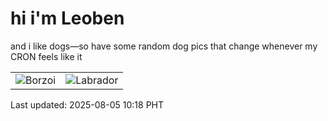 # hi i'm Leoben

and i like dogs—so have some random dog pics that change whenever my CRON feels like it

|  |  |
|--------|----------|
| ![Borzoi](https://random-dog-vercel.vercel.app/api/random-borzoi?v=1754360304) | ![Labrador](https://random-dog-vercel.vercel.app/api/random-labrador?v=1754360304) |

Last updated: 2025-08-05 10:18 PHT
